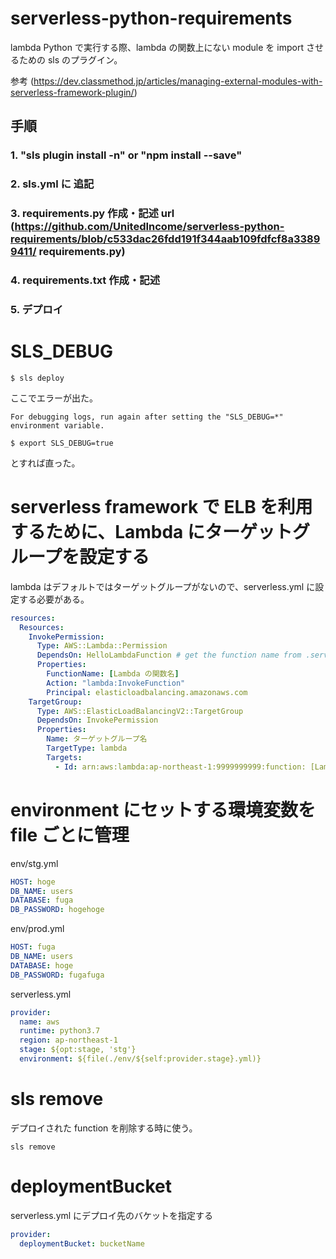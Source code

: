 # serverless-python-requirements

lambda Python で実行する際、lambda の関数上にない module を import させるための sls のプラグイン。

参考 (https://dev.classmethod.jp/articles/managing-external-modules-with-serverless-framework-plugin/)

## 手順

### 1. "sls plugin install -n" or "npm install --save"

### 2. sls.yml に 追記

### 3. requirements.py 作成・記述 url (https://github.com/UnitedIncome/serverless-python-requirements/blob/c533dac26fdd191f344aab109fdfcf8a33899411/ requirements.py)

### 4. requirements.txt 作成・記述

### 5. デプロイ

# SLS_DEBUG

```
$ sls deploy
```

ここでエラーが出た。

```
For debugging logs, run again after setting the "SLS_DEBUG=*" environment variable.
```

```
$ export SLS_DEBUG=true
```

とすれば直った。

# serverless framework で ELB を利用するために、Lambda にターゲットグループを設定する

lambda はデフォルトではターゲットグループがないので、serverless.yml に設定する必要がある。

```yml
resources:
  Resources:
    InvokePermission:
      Type: AWS::Lambda::Permission
      DependsOn: HelloLambdaFunction # get the function name from .serverless/serverless-state.json
      Properties:
        FunctionName: [Lambda の関数名]
        Action: "lambda:InvokeFunction"
        Principal: elasticloadbalancing.amazonaws.com
    TargetGroup:
      Type: AWS::ElasticLoadBalancingV2::TargetGroup
      DependsOn: InvokePermission
      Properties:
        Name: ターゲットグループ名
        TargetType: lambda
        Targets:
          - Id: arn:aws:lambda:ap-northeast-1:9999999999:function: [Lambda の関数名]
```
# environment にセットする環境変数を file ごとに管理


env/stg.yml

```yml
HOST: hoge
DB_NAME: users
DATABASE: fuga
DB_PASSWORD: hogehoge
```

env/prod.yml

```yml
HOST: fuga
DB_NAME: users
DATABASE: hoge
DB_PASSWORD: fugafuga
```

serverless.yml

```yml
provider:
  name: aws
  runtime: python3.7
  region: ap-northeast-1
  stage: ${opt:stage, 'stg'}
  environment: ${file(./env/${self:provider.stage}.yml)}
```

# sls remove
デプロイされた function を削除する時に使う。

```terminal
sls remove
```

# deploymentBucket

serverless.yml にデプロイ先のバケットを指定する

```yml
provider:
  deploymentBucket: bucketName
```